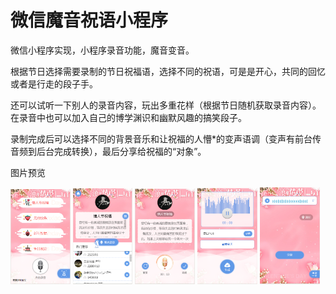 # 微信魔音祝语小程序
 
微信小程序实现，小程序录音功能，魔音变音。

根据节日选择需要录制的节日祝福语，选择不同的祝语，可是是开心，共同的回忆或者是行走的段子手。

还可以试听一下别人的录音内容，玩出多重花样（根据节日随机获取录音内容）。在录音中也可以加入自己的博学渊识和幽默风趣的搞笑段子。

录制完成后可以选择不同的背景音乐和让祝福的人懵*的变声语调（变声有前台传音频到后台完成转换），最后分享给祝福的“对象”。



图片预览

<img width="19%" src="preview/preview-pictrue-1.png">
<img width="19%" src="preview/preview-pictrue-2.png">
<img width="19%" src="preview/preview-pictrue-3.png">
<img width="19%" src="preview/preview-pictrue-4.png">
<img width="19%" src="preview/preview-pictrue-5.png">

